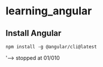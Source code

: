 # learning_angular

## Install Angular

`npm install -g @angular/cli@latest`



'--> stopped at 01/010